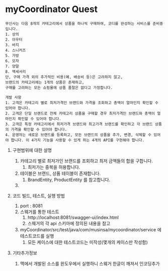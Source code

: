 # myCoordinator Quest
```text
무신사는 다음 8개의 카테고리에서 상품을 하나씩 구매하여, 코디를 완성하는 서비스를 준비중입니다. 
1. 상의
2. 아우터 
3. 바지
4. 스니커즈 
5. 가방
6. 모자
7. 양말
8. 액세서리
단, 구매 가격 외의 추가적인 비용(예, 배송비 등)은 고려하지 않고, 
브랜드의 카테고리에는 1개의 상품은 존재하고, 
구매를 고려하는 모든 쇼핑몰에 상품 품절은 없다고 가정합니다.

개발 사항
1. 고객은 카테고리 별로 최저가격인 브랜드와 가격을 조회하고 총액이 얼마인지 확인할 수 있어야 합니다.
2. 고객은 단일 브랜드로 전체 카테고리 상품을 구매할 경우 최저가격인 브랜드와 총액이 얼마인지 확인할 수 있어야 합니다.
3. 고객은 특정 카테고리에서 최저가격 브랜드와 최고가격 브랜드를 확인하고 각 브랜드 상품의 가격을 확인할 수 있어야 합니다.
4. 운영자는 새로운 브랜드를 등록하고, 모든 브랜드의 상품을 추가, 변경, 삭제할 수 있어야 합니다. 이 4가지 기능을 사용할 수 있게 하는 4개의 API를 구현해야 합니다.
```

1. 구현범위에 대한 설명
   1. 카테고리 별로 최저가인 브랜드를 조회하고 최저 금액들의  합을 구합니다.
      1. 최저가는 중복을 허용합니다.
   2. 테이블은 브랜드, 상품 테이블이 존재합니다.
      1. BrandEntity, ProductEntity 를 참고합니다. 
   3. 


2. 코드 빌드, 테스트, 실행 방법
   1. port : 8081
   2. 스웨거를 통한 테스트
      1. http://localhost:8081/swagger-ui/index.html
      2. 스웨거의 각 api 스키마에 정의된 내용을 참고 
   3. myCoordinator/src/test/java/com/musinsa/mycoordinator/service 에 테스트코드를 실행
      1. 모든 케이스에 대한 테스트코드는 미작성(몇개의 케이스만 작성함)


3. 기타추가정보
   1. 맥에서 개발된 소스를 윈도우에서 실행하니 스웨거 한글이 깨져서 인코딩추가
